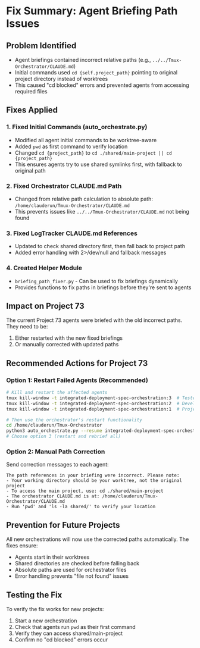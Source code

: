 # Fix Summary: Agent Briefing Path Issues

## Problem Identified
- Agent briefings contained incorrect relative paths (e.g., `../../Tmux-Orchestrator/CLAUDE.md`)
- Initial commands used `cd {self.project_path}` pointing to original project directory instead of worktrees
- This caused "cd blocked" errors and prevented agents from accessing required files

## Fixes Applied

### 1. Fixed Initial Commands (auto_orchestrate.py)
- Modified all agent initial commands to be worktree-aware
- Added `pwd` as first command to verify location
- Changed `cd {project_path}` to `cd ./shared/main-project || cd {project_path}`
- This ensures agents try to use shared symlinks first, with fallback to original path

### 2. Fixed Orchestrator CLAUDE.md Path
- Changed from relative path calculation to absolute path: `/home/clauderun/Tmux-Orchestrator/CLAUDE.md`
- This prevents issues like `../../Tmux-Orchestrator/CLAUDE.md` not being found

### 3. Fixed LogTracker CLAUDE.md References
- Updated to check shared directory first, then fall back to project path
- Added error handling with 2>/dev/null and fallback messages

### 4. Created Helper Module
- `briefing_path_fixer.py` - Can be used to fix briefings dynamically
- Provides functions to fix paths in briefings before they're sent to agents

## Impact on Project 73

The current Project 73 agents were briefed with the old incorrect paths. They need to be:
1. Either restarted with the new fixed briefings
2. Or manually corrected with updated paths

## Recommended Actions for Project 73

### Option 1: Restart Failed Agents (Recommended)
```bash
# Kill and restart the affected agents
tmux kill-window -t integrated-deployment-spec-orchestration:3  # Tester
tmux kill-window -t integrated-deployment-spec-orchestration:2  # Developer
tmux kill-window -t integrated-deployment-spec-orchestration:1  # Project Manager

# Then use the orchestrator's restart functionality
cd /home/clauderun/Tmux-Orchestrator
python3 auto_orchestrate.py --resume integrated-deployment-spec-orchestration
# Choose option 3 (restart and rebrief all)
```

### Option 2: Manual Path Correction
Send correction messages to each agent:
```
The path references in your briefing were incorrect. Please note:
- Your working directory should be your worktree, not the original project
- To access the main project, use: cd ./shared/main-project
- The orchestrator CLAUDE.md is at: /home/clauderun/Tmux-Orchestrator/CLAUDE.md
- Run 'pwd' and 'ls -la shared/' to verify your location
```

## Prevention for Future Projects

All new orchestrations will now use the corrected paths automatically. The fixes ensure:
- Agents start in their worktrees
- Shared directories are checked before falling back
- Absolute paths are used for orchestrator files
- Error handling prevents "file not found" issues

## Testing the Fix

To verify the fix works for new projects:
1. Start a new orchestration
2. Check that agents run `pwd` as their first command
3. Verify they can access shared/main-project
4. Confirm no "cd blocked" errors occur